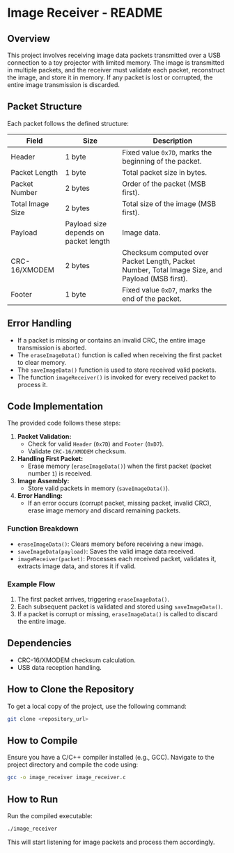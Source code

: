# Image Receiver - README

## Overview
This project involves receiving image data packets transmitted over a USB connection to a toy projector with limited memory. The image is transmitted in multiple packets, and the receiver must validate each packet, reconstruct the image, and store it in memory. If any packet is lost or corrupted, the entire image transmission is discarded.

## Packet Structure
Each packet follows the defined structure:

| Field | Size | Description |
|--------|------|-------------|
| Header | 1 byte | Fixed value `0x7D`, marks the beginning of the packet. |
| Packet Length | 1 byte | Total packet size in bytes. |
| Packet Number | 2 bytes | Order of the packet (MSB first). |
| Total Image Size | 2 bytes | Total size of the image (MSB first). |
| Payload | Payload size depends on packet length | Image data. |
| CRC-16/XMODEM | 2 bytes | Checksum computed over Packet Length, Packet Number, Total Image Size, and Payload (MSB first). |
| Footer | 1 byte | Fixed value `0xD7`, marks the end of the packet. |

## Error Handling
- If a packet is missing or contains an invalid CRC, the entire image transmission is aborted.
- The `eraseImageData()` function is called when receiving the first packet to clear memory.
- The `saveImageData()` function is used to store received valid packets.
- The function `imageReceiver()` is invoked for every received packet to process it.

## Code Implementation
The provided code follows these steps:
1. **Packet Validation:**
   - Check for valid `Header` (`0x7D`) and `Footer` (`0xD7`).
   - Validate `CRC-16/XMODEM` checksum.
2. **Handling First Packet:**
   - Erase memory (`eraseImageData()`) when the first packet (packet number `1`) is received.
3. **Image Assembly:**
   - Store valid packets in memory (`saveImageData()`).
4. **Error Handling:**
   - If an error occurs (corrupt packet, missing packet, invalid CRC), erase image memory and discard remaining packets.

### Function Breakdown
- `eraseImageData()`: Clears memory before receiving a new image.
- `saveImageData(payload)`: Saves the valid image data received.
- `imageReceiver(packet)`: Processes each received packet, validates it, extracts image data, and stores it if valid.

### Example Flow
1. The first packet arrives, triggering `eraseImageData()`.
2. Each subsequent packet is validated and stored using `saveImageData()`.
3. If a packet is corrupt or missing, `eraseImageData()` is called to discard the entire image.

## Dependencies
- CRC-16/XMODEM checksum calculation.
- USB data reception handling.


## How to Clone the Repository
To get a local copy of the project, use the following command:
```sh
git clone <repository_url>
```

## How to Compile
Ensure you have a C/C++ compiler installed (e.g., GCC). Navigate to the project directory and compile the code using:
```sh
gcc -o image_receiver image_receiver.c
```

## How to Run
Run the compiled executable:
```sh
./image_receiver
```

This will start listening for image packets and process them accordingly.




